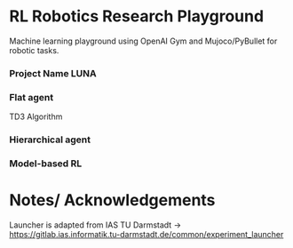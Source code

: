 # RL Robotics Research Playground

Machine learning playground using OpenAI Gym and Mujoco/PyBullet for robotic tasks.

### Project Name LUNA
### Flat agent
TD3 Algorithm
### Hierarchical agent
### Model-based RL

# Notes/ Acknowledgements
Launcher is adapted from IAS TU Darmstadt -> https://gitlab.ias.informatik.tu-darmstadt.de/common/experiment_launcher